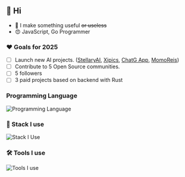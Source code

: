 ## 👋 Hi

- 💎 I make something useful ~~or useless~~
- 😍 JavaScript, Go Programmer

### ❤️ Goals for 2025

- [ ] Launch new AI projects. ([StellaryAI](https://app.stellaryai.com), [Xipics](https://xipics.com), [ChatG App](https://app.chatg.com), [MomoReis](https://momoreis13.com))
- [ ] Contribute to 5 Open Source communities.
- [ ] 5 followers
- [ ] 3 paid projects based on backend with Rust

### Programming Language

![Programming Language](https://skillicons.dev/icons?i=typescript,golang,python,java)

### 🔭 Stack I use

![Stack I Use](https://skillicons.dev/icons?i=mui,tailwindcss,styledcomponents,nodejs,react,nextjs,vite,supabase,mongodb,mysql,postgres&perline=11)

### 🛠 Tools I use

![Tools I use](https://skillicons.dev/icons?i=vscode,vercel,netlify,gcp,cloudflare,git,github,aws,nginx,azure,docker,kubernetes,githubactions,postman,powershell&perline=13)
